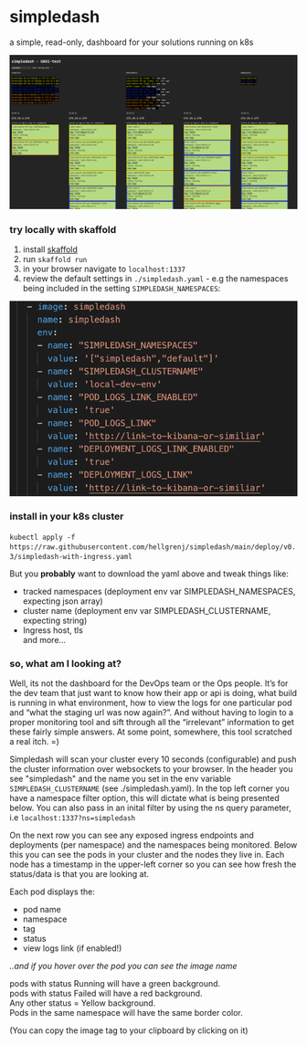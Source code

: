 # simpledash

a simple, read-only, dashboard for your solutions running on k8s

![screenshot](screenshot.PNG)



### try locally with skaffold 
1. install [skaffold](https://skaffold.dev/)
2. run ``skaffold run``  
3. in your browser navigate to ```localhost:1337```
4. review the default settings in ```./simpledash.yaml``` - e.g the namespaces being included in the setting ```SIMPLEDASH_NAMESPACES```:

![settings](settings-sh.png)

### install in your k8s cluster
``kubectl apply -f https://raw.githubusercontent.com/hellgrenj/simpledash/main/deploy/v0.3/simpledash-with-ingress.yaml``  

But you **probably** want to download the yaml above and tweak things like: 
* tracked namespaces (deployment env var SIMPLEDASH_NAMESPACES, expecting json array)
*  cluster name (deployment env var SIMPLEDASH_CLUSTERNAME, expecting string)
* Ingress host, tls  
and more...

### so, what am I looking at?

Well, its not the dashboard for the DevOps team or the Ops people. It’s for the dev team that just want to know how their app or api is doing, what build is running in what environment, how to view the logs for one particular pod and “what the staging url was now again?”. And without having to login to a proper monitoring tool and sift through all the “irrelevant” information to get these fairly simple answers. At some point, somewhere, this tool scratched a real itch. =)

Simpledash will scan your cluster every 10 seconds (configurable) and push the cluster information over websockets to your browser. In the header you see "simpledash" and the name you set in the env variable ```SIMPLEDASH_CLUSTERNAME``` (see ./simpledash.yaml). In the top left corner you have a namespace filter option, this will dictate what is being presented below. You can also pass in an inital filter by using the ns query parameter, i.e ```localhost:1337?ns=simpledash```  

On the next row you can see any exposed ingress endpoints and deployments (per namespace) and the namespaces being monitored. Below this you can see the pods in your cluster and the nodes they live in. Each node has a timestamp in the upper-left corner so you can see how fresh the status/data is that you are looking at.

Each pod displays the:  
- pod name
- namespace
- tag
- status 
- view logs link (if enabled!)

*..and if you hover over the pod you can see the image name*  

pods with status Running will have a green background.  
pods with status Failed will have a red background.  
Any other status = Yellow background.   
Pods in the same namespace will have the same border color.

(You can copy the image tag to your clipboard by clicking on it)



  
